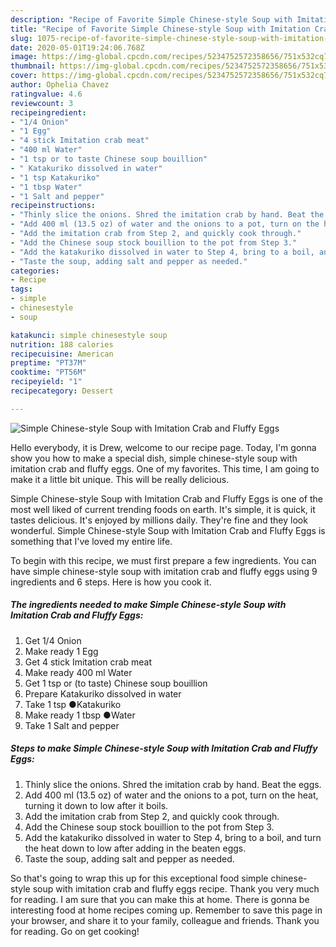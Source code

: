 ```yaml
---
description: "Recipe of Favorite Simple Chinese-style Soup with Imitation Crab and Fluffy Eggs"
title: "Recipe of Favorite Simple Chinese-style Soup with Imitation Crab and Fluffy Eggs"
slug: 1075-recipe-of-favorite-simple-chinese-style-soup-with-imitation-crab-and-fluffy-eggs
date: 2020-05-01T19:24:06.768Z
image: https://img-global.cpcdn.com/recipes/5234752572358656/751x532cq70/simple-chinese-style-soup-with-imitation-crab-and-fluffy-eggs-recipe-main-photo.jpg
thumbnail: https://img-global.cpcdn.com/recipes/5234752572358656/751x532cq70/simple-chinese-style-soup-with-imitation-crab-and-fluffy-eggs-recipe-main-photo.jpg
cover: https://img-global.cpcdn.com/recipes/5234752572358656/751x532cq70/simple-chinese-style-soup-with-imitation-crab-and-fluffy-eggs-recipe-main-photo.jpg
author: Ophelia Chavez
ratingvalue: 4.6
reviewcount: 3
recipeingredient:
- "1/4 Onion"
- "1 Egg"
- "4 stick Imitation crab meat"
- "400 ml Water"
- "1 tsp or to taste Chinese soup bouillion"
- " Katakuriko dissolved in water"
- "1 tsp Katakuriko"
- "1 tbsp Water"
- "1 Salt and pepper"
recipeinstructions:
- "Thinly slice the onions. Shred the imitation crab by hand. Beat the eggs."
- "Add 400 ml (13.5 oz) of water and the onions to a pot, turn on the heat, turning it down to low after it boils."
- "Add the imitation crab from Step 2, and quickly cook through."
- "Add the Chinese soup stock bouillion to the pot from Step 3."
- "Add the katakuriko dissolved in water to Step 4, bring to a boil, and turn the heat down to low after adding in the beaten eggs."
- "Taste the soup, adding salt and pepper as needed."
categories:
- Recipe
tags:
- simple
- chinesestyle
- soup

katakunci: simple chinesestyle soup 
nutrition: 188 calories
recipecuisine: American
preptime: "PT37M"
cooktime: "PT56M"
recipeyield: "1"
recipecategory: Dessert

---
```



![Simple Chinese-style Soup with Imitation Crab and Fluffy Eggs](https://img-global.cpcdn.com/recipes/5234752572358656/751x532cq70/simple-chinese-style-soup-with-imitation-crab-and-fluffy-eggs-recipe-main-photo.jpg)

Hello everybody, it is Drew, welcome to our recipe page. Today, I'm gonna show you how to make a special dish, simple chinese-style soup with imitation crab and fluffy eggs. One of my favorites. This time, I am going to make it a little bit unique. This will be really delicious.

Simple Chinese-style Soup with Imitation Crab and Fluffy Eggs is one of the most well liked of current trending foods on earth. It's simple, it is quick, it tastes delicious. It's enjoyed by millions daily. They're fine and they look wonderful. Simple Chinese-style Soup with Imitation Crab and Fluffy Eggs is something that I've loved my entire life.




To begin with this recipe, we must first prepare a few ingredients. You can have simple chinese-style soup with imitation crab and fluffy eggs using 9 ingredients and 6 steps. Here is how you cook it.

<!--inarticleads1-->

##### The ingredients needed to make Simple Chinese-style Soup with Imitation Crab and Fluffy Eggs:

1. Get 1/4 Onion
1. Make ready 1 Egg
1. Get 4 stick Imitation crab meat
1. Make ready 400 ml Water
1. Get 1 tsp or (to taste) Chinese soup bouillion
1. Prepare  Katakuriko dissolved in water
1. Take 1 tsp ●Katakuriko
1. Make ready 1 tbsp ●Water
1. Take 1 Salt and pepper




<!--inarticleads2-->

##### Steps to make Simple Chinese-style Soup with Imitation Crab and Fluffy Eggs:

1. Thinly slice the onions. Shred the imitation crab by hand. Beat the eggs.
1. Add 400 ml (13.5 oz) of water and the onions to a pot, turn on the heat, turning it down to low after it boils.
1. Add the imitation crab from Step 2, and quickly cook through.
1. Add the Chinese soup stock bouillion to the pot from Step 3.
1. Add the katakuriko dissolved in water to Step 4, bring to a boil, and turn the heat down to low after adding in the beaten eggs.
1. Taste the soup, adding salt and pepper as needed.




So that's going to wrap this up for this exceptional food simple chinese-style soup with imitation crab and fluffy eggs recipe. Thank you very much for reading. I am sure that you can make this at home. There is gonna be interesting food at home recipes coming up. Remember to save this page in your browser, and share it to your family, colleague and friends. Thank you for reading. Go on get cooking!
